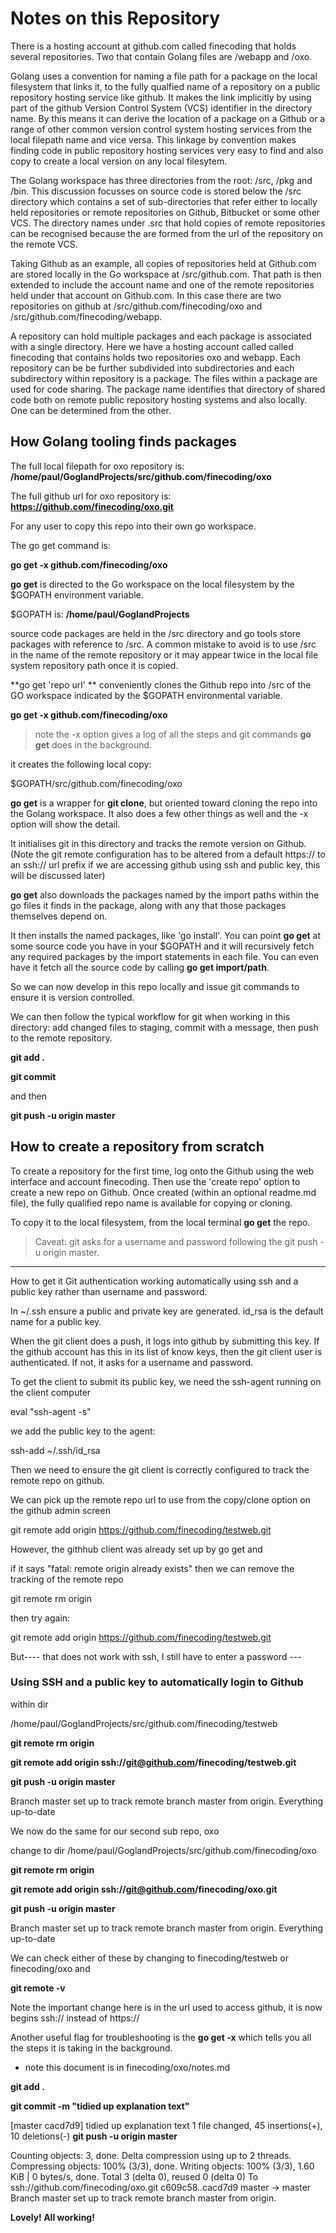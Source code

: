 # Notes on this Repository

There is a hosting account at  github.com called finecoding that holds several repositories.  Two that contain Golang files are /webapp and /oxo.

Golang uses a convention for naming a file path for a package on the local filesystem that links it, to the fully qualfied name of a repository on a public repository hosting service like github.   It makes the link implicitly by using part of the github Version Control System (VCS) identifier in the directory name.  By this means it can derive the location of a package on a Github or a range of other common version control system hosting services from the local filepath name and vice versa.  This linkage by convention makes finding code in public repository hosting services very easy to find and also copy to create a local version on any local filesytem.

The Golang workspace has three directories from the root: /src, /pkg and /bin.  This discussion focusses on source code is stored below the /src directory which contains a set of sub-directories that refer either to locally held repositories or remote repositories on Github, Bitbucket or some other VCS.  The directory names under .src that hold copies of remote repositories can be recognised because the are formed from the url of the repository on the remote VCS.

Taking Github as an example, all copies of repositories held at Github.com are stored locally in the Go workspace at /src/github.com.  That path is then extended to include the account name and one of the remote repositories held under that account on Github.com.  In this case there are two repositories on github at /src/github.com/finecoding/oxo and /src/github.com/finecoding/webapp.

A repository can hold multiple packages and each package is associated with a single directory.  Here we have a hosting account called called finecoding that contains holds two repositories oxo and webapp.  Each repository can be be further subdivided into subdirectories and each subdirectory within repository is a package.  The files within a package are used for code sharing.  The package name identifies that directory of shared code both on remote public repository hosting systems and also locally.  One can be determined from the other.

## How Golang tooling finds packages

The full local filepath for oxo repository is:
**/home/paul/GoglandProjects/src/github.com/finecoding/oxo**

The full github url for oxo repository is:
**https://github.com/finecoding/oxo.git**

For any user to copy this repo into their own go workspace.

The go get command is:

**go get -x github.com/finecoding/oxo**

**go get** is directed to the Go workspace on the local filesystem by the $GOPATH environment variable.

$GOPATH is:
**/home/paul/GoglandProjects**

source code packages are held in the /src directory and go tools store packages with reference to /src.  A common mistake to avoid is to use /src in the name of the remote repository or it may appear twice in the local file system repository path once it is copied.

**go get 'repo url' ** conveniently clones the Github repo into /src of the GO workspace indicated by the $GOPATH environmental variable.

**go get -x github.com/finecoding/oxo**

> note the -x option gives a log of all the steps and git commands **go get** does in the background.
>

it creates the following local copy:

$GOPATH/src/github.com/finecoding/oxo

**go get** is a wrapper for **git clone**, but oriented toward cloning the repo into the Golang workspace.  It also does a few other things as well and the -x option will show the detail.

It initialises git in this directory and tracks the remote version on Github. (Note the git remote configuration has to be altered from a default https:// to an ssh:// url prefix if we are accessing github using ssh and public key, this will be discussed later)

**go get** also downloads the packages named by the import paths within the go files it finds in the package, along with any that those packages themselves depend on. 

It then installs the named packages, like 'go install'.  You can point **go get** at some source code you have in your $GOPATH and it will recursively fetch any required packages by the import statements in each file. You can even have it fetch all the source code by calling **go get import/path**.

So we can now develop in this repo locally and issue git commands to ensure it is version controlled.

We can then follow the typical workflow for git when working in this directory: add changed files to staging, commit with a message, then push to the remote repository.


**git add .**

**git commit**

 and then

 **git push -u origin master**

##  How to create a repository from scratch


To create a repository for the first time, log onto the Github using the web interface and account finecoding.  Then use the 'create repo' option to create a new repo on Github.  Once created (within an optional readme.md file), the fully qualified repo name is available for copying or cloning.

To copy it to the local filesystem, from the local terminal  **go get** the repo.

> Caveat:  git asks for a username and password following the git push -u origin master.



---



How to get it Git authentication working automatically using ssh and a public key rather than username and password.

In ~/.ssh ensure a public and private key are generated.  id_rsa is the default name for a public key.

When the git client does a push, it logs into github by submitting this key.  If the github account has this in its list of know keys, then the git client user is authenticated.  If not, it asks for a username and password.

To get the client to submit its public key, we need the ssh-agent running on the client computer

eval "ssh-agent -s"

we add the public key to the agent:

ssh-add ~/.ssh/id_rsa

Then we need to ensure the git client is correctly configured to track the remote repo on github.

We can pick up the remote repo url to use from the copy/clone option on the github admin screen

git remote add origin https://github.com/finecoding/testweb.git

However, the githhub client was already set up by go get and

if it says "fatal: remote origin already exists" then we can remove the tracking of the remote repo

git remote rm origin

then try again:

git remote add origin https://github.com/finecoding/testweb.git


But---- that does not work with ssh, I still have to enter a password ---

### Using SSH and a public key to automatically login to Github

within dir

/home/paul/GoglandProjects/src/github.com/finecoding/testweb

**git remote rm origin**

**git remote add origin ssh://git@github.com/finecoding/testweb.git**

**git push -u origin master**

Branch master set up to track remote branch master from origin.
Everything up-to-date

We now do the same for our second sub repo, oxo

change to dir
/home/paul/GoglandProjects/src/github.com/finecoding/oxo

**git remote rm origin**

**git remote add origin ssh://git@github.com/finecoding/oxo.git**

**git push -u origin master**

Branch master set up to track remote branch master from origin.
Everything up-to-date

We can check either of these by changing to finecoding/testweb or finecoding/oxo and

**git remote -v**

Note the important change here is in the url used to access github, it is now begins ssh:// instead of https://

Another useful flag for troubleshooting is the **go get -x** which tells you all the steps it is taking in the background.

* note this document is in finecoding/oxo/notes.md

**git add .**

**git commit -m "tidied up explanation text"**

[master cacd7d9] tidied up explanation text
 1 file changed, 45 insertions(+), 10 deletions(-)
**git push -u origin master**

Counting objects: 3, done.
Delta compression using up to 2 threads.
Compressing objects: 100% (3/3), done.
Writing objects: 100% (3/3), 1.60 KiB | 0 bytes/s, done.
Total 3 (delta 0), reused 0 (delta 0)
To ssh://github.com/finecoding/oxo.git
   c609c58..cacd7d9  master -> master
Branch master set up to track remote branch master from origin.

**Lovely!  All working!**


